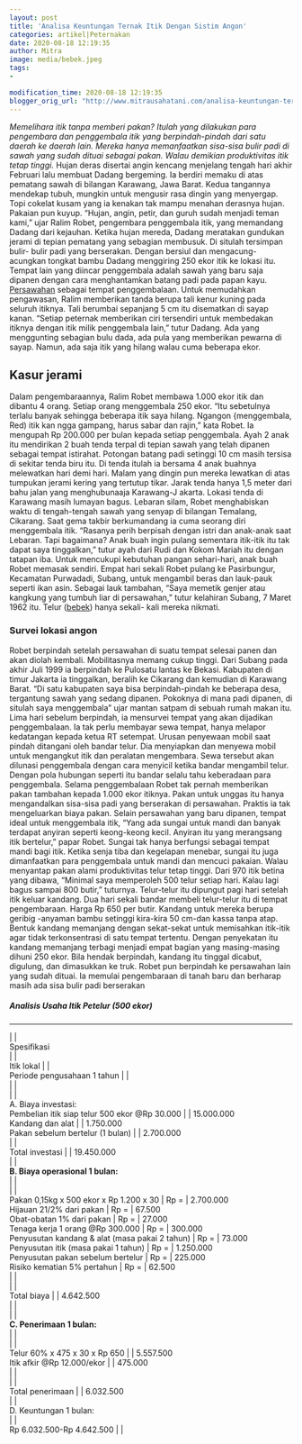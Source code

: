 ```yaml
---
layout: post
title: 'Analisa Keuntungan Ternak Itik Dengan Sistim Angon'
categories: artikel|Peternakan
date: 2020-08-18 12:19:35
author: Mitra
image: media/bebek.jpeg
tags:
- 

modification_time: 2020-08-18 12:19:35
blogger_orig_url: "http://www.mitrausahatani.com/analisa-keuntungan-ternak-itik-dengan.html"
---
```


_Memelihara itik tanpa memberi pakan? Itulah yang dilakukan para pengembara
dan penggembala itik yang berpindah-pindah dari satu daerah ke daerah lain.
Mereka hanya memanfaatkan sisa-sisa bulir padi di sawah yang sudah dituai
sebagai pakan. Walau demikian produktivitas itik tetap tinggi._ Hujan deras
disertai angin kencang menjelang tengah hari akhir Februari lalu membuat
Dadang bergeming. Ia berdiri memaku di atas pematang sawah di bilangan
Karawang, Jawa Barat. Kedua tangannya mendekap tubuh, mungkin untuk mengusir
rasa dingin yang menyergap. Topi cokelat kusam yang ia kenakan tak mampu
menahan derasnya hujan. Pakaian pun kuyup. “Hujan, angin, petir, dan guruh
sudah menjadi teman kami,” ujar Ralim Robet, pengembara penggembala itik, yang
memandang Dadang dari kejauhan. Ketika hujan mereda, Dadang meratakan gundukan
jerami di tepian pematang yang sebagian membusuk. Di situlah tersimpan bulir-
bulir padi yang berserakan. Dengan bersiul dan mengacung-acungkan tongkat
bambu Dadang menggiring 250 ekor itik ke lokasi itu. Tempat lain yang diincar
penggembala adalah sawah yang baru saja dipanen dengan cara menghantamkan
batang padi pada papan kayu. [Persawahan](https://www.mitrausahatani.com/pertanian
"Persawahan") sebagai tempat penggembalaan. Untuk memudahkan pengawasan, Ralim
memberikan tanda berupa tali kenur kuning pada seluruh itiknya. Tali berumbai
sepanjang 5 cm itu disematkan di sayap kanan. “Setiap peternak memberikan ciri
tersendiri untuk membedakan itiknya dengan itik milik penggembala lain,” tutur
Dadang. Ada yang menggunting sebagian bulu dada, ada pula yang memberikan
pewarna di sayap. Namun, ada saja itik yang hilang walau cuma beberapa ekor.

## Kasur jerami

Dalam pengembaraannya, Ralim Robet membawa 1.000 ekor itik dan dibantu 4
orang. Setiap orang menggembala 250 ekor. “Itu sebetulnya terlalu banyak
sehingga beberapa itik saya hilang. Ngangon {menggembala, Red) itik kan ngga
gampang, harus sabar dan rajin,” kata Robet. Ia mengupah Rp 200.000 per bulan
kepada setiap penggembala. Ayah 2 anak itu mendirikan 2 buah tenda terpal di
tepian sawah yang telah dipanen sebagai tempat istirahat. Potongan batang padi
setinggi 10 cm masih tersisa di sekitar tenda biru itu. Di tenda itulah ia
bersama 4 anak buahnya melewatkan hari demi hari. Malam yang dingin pun mereka
lewatkan di atas tumpukan jerami kering yang tertutup tikar. Jarak tenda hanya
1,5 meter dari bahu jalan yang menghubunaaja Karawang-J akarta. Lokasi tenda
di Karawang masih lumayan bagus. Lebaran silam, Robet menghabiskan waktu di
tengah-tengah sawah yang senyap di bilangan Temalang, Cikarang. Saat gema
takbir berkumandang ia cuma seorang diri menggembala itik. “Rasanya perih
berpisah dengan istri dan anak-anak saat Lebaran. Tapi bagaimana? Anak buah
ingin pulang sementara itik-itik itu tak dapat saya tinggalkan,” tutur ayah
dari Rudi dan Kokom Mariah itu dengan tatapan iba. Untuk mencukupi kebutuhan
pangan sehari-hari, anak buah Robet memasak sendiri. Empat hari sekali Robet
pulang ke Pasirbungur, Kecamatan Purwadadi, Subang, untuk mengambil beras dan
lauk-pauk seperti ikan asin. Sebagai lauk tambahan, “Saya memetik genjer atau
kangkung yang tumbuh liar di persawahan,” tutur kelahiran Subang, 7 Maret 1962
itu. Telur ([bebek](https://www.mitrausahatani.com/topik/bebek "bebek")) hanya sekali-
kali mereka nikmati.

### Survei lokasi angon

Robet berpindah setelah persawahan di suatu tempat selesai panen dan akan
diolah kembali. Mobilitasnya memang cukup tinggi. Dari Subang pada akhir Juli
1999 ia berpindah ke Pulosatu lantas ke Bekasi. Kabupaten di timur Jakarta ia
tinggalkan, beralih ke Cikarang dan kemudian di Karawang Barat. “Di satu
kabupaten saya bisa berpindah-pindah ke beberapa desa, tergantung sawah yang
sedang dipanen. Pokoknya di mana padi dipanen, di situlah saya menggembala”
ujar mantan satpam di sebuah rumah makan itu. Lima hari sebelum berpindah, ia
mensurvei tempat yang akan dijadikan penggembalaan. Ia tak perlu membayar sewa
tempat, hanya melapor kedatangan kepada ketua RT setempat. Urusan penyewaan
mobil saat pindah ditangani oleh bandar telur. Dia menyiapkan dan menyewa
mobil untuk mengangkut itik dan peralatan mengembara. Sewa tersebut akan
dilunasi penggembala dengan cara menyicil ketika bandar mengambil telur.
Dengan pola hubungan seperti itu bandar selalu tahu keberadaan para
penggembala. Selama penggembalaan Robet tak pernah memberikan pakan tambahan
kepada 1.000 ekor itiknya. Pakan untuk unggas itu hanya mengandalkan sisa-sisa
padi yang berserakan di persawahan. Praktis ia tak mengeluarkan biaya pakan.
Selain persawahan yang baru dipanen, tempat ideal untuk menggembala itik,
“Yang ada sungai untuk mandi dan banyak terdapat anyiran seperti keong-keong
kecil. Anyiran itu yang merangsang itik bertelur,” papar Robet. Sungai tak
hanya berfungsi sebagai tempat mandi bagi itik. Ketika senja tiba dan
kegelapan menebar, sungai itu juga dimanfaatkan para penggembala untuk mandi
dan mencuci pakaian. Walau menyantap pakan alami produktivitas telur tetap
tinggi. Dari 970 itik betina yang dibawa, “Minimal saya memperoleh 500 telur
setiap hari. Kalau lagi bagus sampai 800 butir,” tuturnya. Telur-telur itu
dipungut pagi hari setelah itik keluar kandang. Dua hari sekali bandar membeli
telur-telur itu di tempat pengembaraan. Harga Rp 650 per butir. Kandang untuk
mereka berupa geribig -anyaman bambu setinggi kira-kira 50 cm-dan kassa tanpa
atap. Bentuk kandang memanjang dengan sekat-sekat untuk memisahkan itik-itik
agar tidak terkonsentrasi di satu tempat tertentu. Dengan penyekatan itu
kandang memanjang terbagi menjadi empat bagian yang masing-masing dihuni 250
ekor. Bila hendak berpindah, kandang itu tinggal dicabut, digulung, dan
dimasukkan ke truk. Robet pun berpindah ke persawahan lain yang sudah dituai.
Ia memulai pengembaraan di tanah baru dan berharap masih ada sisa bulir padi
berserakan

##### **Analisis Usaha Itik Petelur (500 ekor)**  
  
---  
|  |   
Spesifikasi  
|  |   
Itik lokal |  |   
Periode pengusahaan 1 tahun |  |   
|  |   
|  |   
A. Biaya investasi:  
Pembelian itik siap telur 500 ekor @Rp 30.000 |  | 15.000.000  
Kandang dan alat |  | 1.750.000  
Pakan sebelum bertelur (1 bulan) |  | 2.700.000  
|  |   
Total investasi |  | 19.450.000  
|  |   
**B. Biaya operasional 1 bulan:**  
|  |   
|  |   
Pakan 0,15kg x 500 ekor x Rp 1.200 x 30 | Rp = | 2.700.000  
Hijauan 21/2% dari pakan | Rp = | 67.500  
Obat-obatan 1% dari pakan | Rp = | 27.000  
Tenaga kerja 1 orang @Rp 300.000 | Rp = | 300.000  
Penyusutan kandang & alat (masa pakai 2 tahun) | Rp = | 73.000  
Penyusutan itik (masa pakai 1 tahun) | Rp = | 1.250.000  
Penyusutan pakan sebelum bertelur | Rp = | 225.000  
Risiko kematian 5% pertahun | Rp = | 62.500  
|  |   
|  |   
Total biaya |  | 4.642.500  
|  |   
|  |   
**C. Penerimaan 1 bulan:**  
|  |   
|  |   
Telur 60% x 475 x 30 x Rp 650 |  | 5.557.500  
Itik afkir @Rp 12.000/ekor |  | 475.000  
|  |   
|  |   
Total penerimaan |  | 6.032.500  
|  |   
D. Keuntungan 1 bulan:  
|  |   
Rp 6.032.500-Rp 4.642.500 |  |   
  



